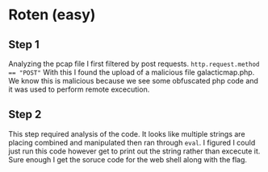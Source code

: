 # Roten (easy)

## Step 1
Analyzing the pcap file I first filtered by post requests.
`http.request.method == "POST"`
With this I found the upload of a malicious file galacticmap.php. We know this is malicious because we see some obfuscated php code and it was used to perform remote excecution.

## Step 2
This step required analysis of the code. It looks like multiple strings are placing combined and manipulated then ran through `eval`.
I figured I could just run this code however get to print out the string rather than excecute it. 
Sure enough I get the soruce code for the web shell along with the flag.
